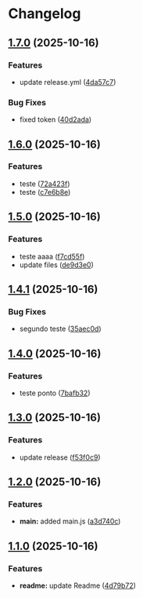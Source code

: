 # Changelog

## [1.7.0](https://github.com/LucasFVidigal/azure_boards_demo/compare/v1.6.0...v1.7.0) (2025-10-16)


### Features

* update release.yml ([4da57c7](https://github.com/LucasFVidigal/azure_boards_demo/commit/4da57c73331ec645fbd4d84f4dbbe89a22708f2e))


### Bug Fixes

* fixed token ([40d2ada](https://github.com/LucasFVidigal/azure_boards_demo/commit/40d2ada61802dd1a1b5647b87447408847c06893))

## [1.6.0](https://github.com/LucasFVidigal/azure_boards_demo/compare/v1.5.0...v1.6.0) (2025-10-16)


### Features

* teste ([72a423f](https://github.com/LucasFVidigal/azure_boards_demo/commit/72a423f3fafd23777c6b62595c21b8af1e277290))
* teste ([c7e6b8e](https://github.com/LucasFVidigal/azure_boards_demo/commit/c7e6b8e84390112d514f360348a3069b83527f09))

## [1.5.0](https://github.com/LucasFVidigal/azure_boards_demo/compare/v1.4.1...v1.5.0) (2025-10-16)


### Features

* teste aaaa ([f7cd55f](https://github.com/LucasFVidigal/azure_boards_demo/commit/f7cd55fc679567a001a98e922b3d76f359ee6aa4))
* update files ([de9d3e0](https://github.com/LucasFVidigal/azure_boards_demo/commit/de9d3e0985e3f7c41bd31dfd6f2d132d537a68a5))

## [1.4.1](https://github.com/LucasFVidigal/azure_boards_demo/compare/v1.4.0...v1.4.1) (2025-10-16)


### Bug Fixes

* segundo teste ([35aec0d](https://github.com/LucasFVidigal/azure_boards_demo/commit/35aec0d5726f2b26e9378a586a8edfca4cb075c7))

## [1.4.0](https://github.com/LucasFVidigal/azure_boards_demo/compare/v1.3.0...v1.4.0) (2025-10-16)


### Features

* teste ponto ([7bafb32](https://github.com/LucasFVidigal/azure_boards_demo/commit/7bafb3256a7ad081e3381abbc7544bb216f108a6))

## [1.3.0](https://github.com/LucasFVidigal/azure_boards_demo/compare/v1.2.0...v1.3.0) (2025-10-16)


### Features

* update release ([f53f0c9](https://github.com/LucasFVidigal/azure_boards_demo/commit/f53f0c97a45d2abe51b65c8fc60195cae9ce329b))

## [1.2.0](https://github.com/LucasFVidigal/azure_boards_demo/compare/v1.1.0...v1.2.0) (2025-10-16)


### Features

* **main:** added main.js ([a3d740c](https://github.com/LucasFVidigal/azure_boards_demo/commit/a3d740c8f8ea43b60a7840df60f624bd98d10976))

## [1.1.0](https://github.com/LucasFVidigal/azure_boards_demo/compare/v1.0.0...v1.1.0) (2025-10-16)


### Features

* **readme:** update Readme ([4d79b72](https://github.com/LucasFVidigal/azure_boards_demo/commit/4d79b72a329c74baf36b79d1f75002598eec5d79))

